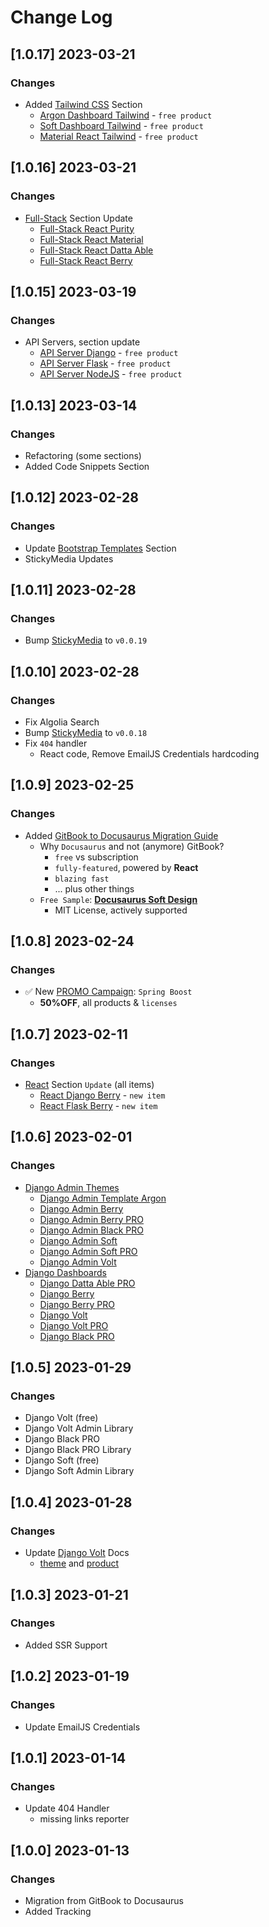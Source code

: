 # Change Log

## [1.0.17] 2023-03-21
### Changes

- Added [Tailwind CSS](https://docs.appseed.us/content/tailwind-css/) Section
  - [Argon Dashboard Tailwind](https://docs.appseed.us/content/tailwind-css/argon-dashboard/) - `free product`
  - [Soft Dashboard Tailwind](https://docs.appseed.us/content/tailwind-css/soft-ui-dashboard/) - `free product`
  - [Material React Tailwind](https://docs.appseed.us/content/tailwind-css/material-dashboard-react/) - `free product`

## [1.0.16] 2023-03-21
### Changes

- [Full-Stack](https://docs.appseed.us/products/full-stack/) Section Update
  - [Full-Stack React Purity](https://docs.appseed.us/products/full-stack/react-purity-dashboard/)
  - [Full-Stack React Material](https://docs.appseed.us/products/full-stack/react-material-dashboard/)
  - [Full-Stack React Datta Able](https://docs.appseed.us/products/full-stack/react-datta-able/)
  - [Full-Stack React Berry](https://docs.appseed.us/products/full-stack/react-berry-dashboard/)

## [1.0.15] 2023-03-19
### Changes

- API Servers, section update
  - [API Server Django](https://docs.appseed.us/boilerplate-code/api-server/django/) - `free product`
  - [API Server Flask](https://docs.appseed.us/boilerplate-code/api-server/flask/) - `free product`
  - [API Server NodeJS](https://docs.appseed.us/boilerplate-code/api-server/node-js/) - `free product`

## [1.0.13] 2023-03-14
### Changes

- Refactoring (some sections)
- Added Code Snippets Section

## [1.0.12] 2023-02-28
### Changes

- Update [Bootstrap Templates](https://docs.appseed.us/content/bootstrap-template/) Section
- StickyMedia Updates

## [1.0.11] 2023-02-28
### Changes

- Bump [StickyMedia](https://github.com/app-generator/sticky-media) to `v0.0.19`

## [1.0.10] 2023-02-28
### Changes

- Fix Algolia Search
- Bump [StickyMedia](https://github.com/app-generator/sticky-media) to `v0.0.18`
- Fix `404` handler
  - React code, Remove EmailJS Credentials hardcoding  

## [1.0.9] 2023-02-25
### Changes

- Added [GitBook to Docusaurus Migration Guide](https://docs.appseed.us/gitbook-to-docusaurus-migration/)
  - Why `Docusaurus` and not (anymore) GitBook? 
    - `free` vs subscription
    - `fully-featured`, powered by **React**
    - `blazing fast`
    - ... plus other things
  - `Free Sample`: **[Docusaurus Soft Design](https://github.com/app-generator/docusaurus-soft-design)**
    - MIT License, actively supported

## [1.0.8] 2023-02-24
### Changes

- ✅ New [PROMO Campaign](https://appseed.us/discounts/): `Spring Boost`
  - **50%OFF**, all products & `licenses`

## [1.0.7] 2023-02-11 
### Changes

- [React](https://docs.appseed.us/products/react/) Section `Update` (all items)
  - [React Django Berry](https://docs.appseed.us/products/react/django-berry-dashboard/) - `new item`
  - [React Flask Berry](https://docs.appseed.us/products/react/flask-berry-dashboard/) - `new item`

## [1.0.6] 2023-02-01 
### Changes

- [Django Admin Themes](https://docs.appseed.us/boilerplate-code/django-templates/) 
  - [Django Admin Template Argon](https://docs.appseed.us/boilerplate-code/django-templates/argon-dashboard/)
  - [Django Admin Berry](https://docs.appseed.us/boilerplate-code/django-templates/berry-dashboard/)
  - [Django Admin Berry PRO](https://docs.appseed.us/boilerplate-code/django-templates/berry-dashboard-pro/)
  - [Django Admin Black PRO](https://docs.appseed.us/boilerplate-code/django-templates/black-dashboard-pro/)
  - [Django Admin Soft](https://docs.appseed.us/boilerplate-code/django-templates/soft-dashboard/)
  - [Django Admin Soft PRO](https://docs.appseed.us/boilerplate-code/django-templates/soft-dashboard-pro/)
  - [Django Admin Volt](https://docs.appseed.us/boilerplate-code/django-templates/volt-dashboard/)
- [Django Dashboards](https://docs.appseed.us/products/django-dashboards/)
  - [Django Datta Able PRO](https://docs.appseed.us/products/django-dashboards/datta-able-pro/)
  - [Django Berry](https://docs.appseed.us/products/django-dashboards/berry-dashboard/)
  - [Django Berry PRO](https://docs.appseed.us/products/django-dashboards/berry-dashboard-pro/)
  - [Django Volt](https://docs.appseed.us/products/django-dashboards/volt/)
  - [Django Volt PRO](https://docs.appseed.us/products/django-dashboards/volt-pro/)
  - [Django Black PRO](https://docs.appseed.us/products/django-dashboards/black-dashboard-pro/)

## [1.0.5] 2023-01-29 
### Changes

- Django Volt (free)
- Django Volt Admin Library
- Django Black PRO
- Django Black PRO Library
- Django Soft (free)
- Django Soft Admin Library

## [1.0.4] 2023-01-28 
### Changes

- Update [Django Volt](https://appseed.us/product/volt-dashboard/django/) Docs
  - [theme](https://docs.appseed.us/boilerplate-code/django-templates/volt-dashboard/) and [product](https://docs.appseed.us/products/django-dashboards/volt/)

## [1.0.3] 2023-01-21 
### Changes

- Added SSR Support

## [1.0.2] 2023-01-19 
### Changes

- Update EmailJS Credentials

## [1.0.1] 2023-01-14 
### Changes

- Update 404 Handler
  - missing links reporter

## [1.0.0] 2023-01-13 
### Changes

- Migration from GitBook to Docusaurus
- Added Tracking

